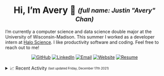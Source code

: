 <h1 align="center">Hi, I’m Avery 👋 <sub><sup><i>(full name: Justin "Avery" Chan)</i></sup></sub></h1>

I’m currently a computer science and data science double major at the University of Wisconsin-Madison. This summer I worked as a developer intern at [Halo Science](https://www.halo.science/). I like productivity software and coding. Feel free to reach out to me!

<div align="center">
  <a href="https://github.com/Avery2"><img alt="GitHub" src="https://img.shields.io/badge/GitHub-%230077B5.svg?style=flat&logo=github&logoColor=white&color=25292E"/></a>
  <a href="https://www.linkedin.com/in/avery2"><img alt="LinkedIn" src="https://img.shields.io/badge/Justin_Chan-%230077B5.svg?style=flat&logo=linkedin&logoColor=white"/></a>
  <a href="mailto:justinaverychan@gmail.com"><img alt="Email" src="https://img.shields.io/badge/justinaverychan@gmail.com-D14836?style=flat&logo=gmail&logoColor=white"/></a>
  <a href="https://www.averychan.site"><img alt="Website" src="https://img.shields.io/website?down_color=lightgrey&down_message=offline&label=averychan.site&up_color=green&up_message=online&url=https%3A%2F%2Fwww.averychan.site"/></a>
  <a href="https://www.averychan.site/normal-resume/Justin_Avery_Chan_Resume.pdf#view=FitH"><img alt="Resume" src="https://img.shields.io/badge/Resume_(last_updated)-Sept_2021-green"/></a>
</div><br/>

<details>
<summary>📈 Recent Activity <sub><sup>(last updated Friday, December 17th 2021)</sup></sub></summary>
<h4>
  
```
⬆️ Pushed 8 commits to Avery2/639-Final-Project
⬆️ Pushed 1 commit to Avery2/639-Final-Project
⬆️ Pushed 1 commit to Avery2/639-Final-Project
⬆️ Pushed 2 commits to Avery2/639-Final-Project
⬆️ Pushed 1 commit to Avery2/639-Final-Project
🎉 Merged PR #3 in Avery2/639-Final-Project
💪 Opened PR #3 in Avery2/639-Final-Project
```
  
</h4>
</details>

<!-- 
<details>
  <summary>💻 GitHub Stats</summary>
  <br/>
  <div align="center">
    <a href="https://github.com/Avery2" target="__blank">
      <img align="center" src="https://github-readme-stats.vercel.app/api?username=avery2&count_private=true&show_icons=true" />
    </a>
  </div>
</details> -->
